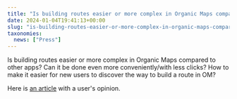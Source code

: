 ```yaml
---
title: "Is building routes easier or more complex in Organic Maps compared to other apps? Can it be done even more conveniently/with less clicks? How to make it easier for new users to discover the way to build a route in OM?"
date: 2024-01-04T19:41:13+00:00
slug: "is-building-routes-easier-or-more-complex-in-organic-maps-compared-to-other-apps-can-it-be-done-even-more-conveniently-with-less-clicks-how-to-make-it-easier-for-new-users-to-discover-the-way-to-build-a-route-in-om"
taxonomies:
  news: ["Press"]
---
```


Is building routes easier or more complex in Organic Maps compared to other apps? Can it be done even more conveniently/with less clicks? How to make it easier for new users to discover the way to build a route in OM?

Here is [an article](https://www.gearrice.com/update/i-have-tried-this-open-source-ad-free-and-completely-private-google-maps-alternative-and-i-have-reasons-to-use-it-every-day/) with a user's opinion.